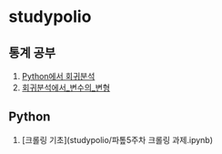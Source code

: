 # studypolio
## 통계 공부

1. [Python에서 회귀분석](Python에서_회귀분석.ipynb)
2. [회귀분석에서_변수의_변형](회귀분석에서_변수의_변형.ipynb)

## Python
1. [크롤링 기초](studypolio/파톺5주차 크롤링 과제.ipynb)
